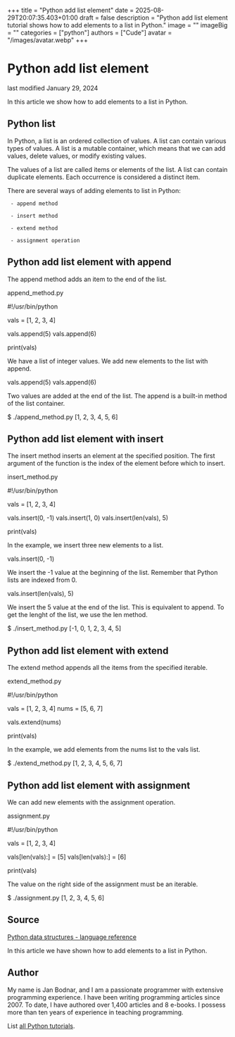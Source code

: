 +++
title = "Python add list element"
date = 2025-08-29T20:07:35.403+01:00
draft = false
description = "Python add list element tutorial shows how to add elements to a list in Python."
image = ""
imageBig = ""
categories = ["python"]
authors = ["Cude"]
avatar = "/images/avatar.webp"
+++

# Python add list element

last modified January 29, 2024

In this article we show how to add elements to a list in Python.

## Python list

In Python, a list is an ordered collection of values. A list can contain various
types of values. A list is a mutable container, which means that we can add
values, delete values, or modify existing values.

The values of a list are called items or elements of the list. A list can
contain duplicate elements. Each occurrence is considered a distinct item. 

There are several ways of adding elements to list in Python:

     - append method

     - insert method

     - extend method

     - assignment operation

## Python add list element with append

The append method adds an item to the end of the list.

append_method.py
  

#!/usr/bin/python

vals = [1, 2, 3, 4]

vals.append(5)
vals.append(6)

print(vals)

We have a list of integer values. We add new elements to the list with
append.

vals.append(5)
vals.append(6)

Two values are added at the end of the list. The append is a 
built-in method of the list container.

$ ./append_method.py 
[1, 2, 3, 4, 5, 6]

## Python add list element with insert

The insert method inserts an element at the specified position. The
first argument of the function is the index of the element before which to
insert. 

insert_method.py
  

#!/usr/bin/python

vals = [1, 2, 3, 4]

vals.insert(0, -1)
vals.insert(1, 0)
vals.insert(len(vals), 5)

print(vals)

In the example, we insert three new elements to a list.

vals.insert(0, -1)

We insert the -1 value at the beginning of the list. Remember that Python lists
are indexed from 0.

vals.insert(len(vals), 5)

We insert the 5 value at the end of the list. This is equivalent to
append. To get the lenght of the list, we use the len
method.

$ ./insert_method.py 
[-1, 0, 1, 2, 3, 4, 5]

## Python add list element with extend

The extend method appends all the items from the specified
iterable. 

extend_method.py
  

#!/usr/bin/python

vals = [1, 2, 3, 4]
nums = [5, 6, 7]

vals.extend(nums)

print(vals)

In the example, we add elements from the nums list to the
vals list.

$ ./extend_method.py 
[1, 2, 3, 4, 5, 6, 7]

## Python add list element with assignment

We can add new elements with the assignment operation.

assignment.py
  

#!/usr/bin/python

vals = [1, 2, 3, 4]

vals[len(vals):] = [5]
vals[len(vals):] = [6]

print(vals)

The value on the right side of the assignment must be an iterable.

$ ./assignment.py 
[1, 2, 3, 4, 5, 6]

## Source

[Python data structures - language reference](https://docs.python.org/3/tutorial/datastructures.html)

In this article we have shown how to add elements to a list in Python.

## Author

My name is Jan Bodnar, and I am a passionate programmer with extensive
programming experience. I have been writing programming articles since 2007.
To date, I have authored over 1,400 articles and 8 e-books. I possess more
than ten years of experience in teaching programming.

List [all Python tutorials](/python/).